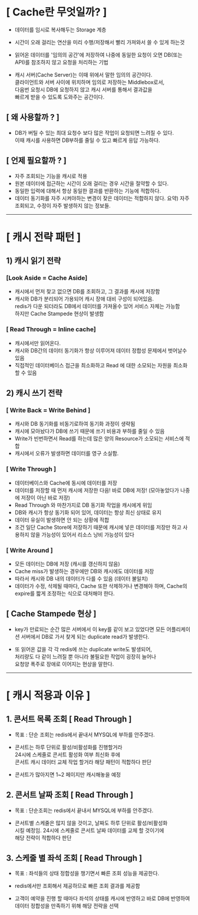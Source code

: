 # [ Cache란 무엇일까? ]

- 데이터를 임시로 복사해두는 Storage 계층
  
- 시간이 오래 걸리는 연산을 미리 수행/저장해서 빨리 가져와서 쓸 수 있게 하는것

- 읽어온 데이터를 '임의의 공간'에 저장하여 나중에 동일한 요청이 오면 DB(또는 API)를
  참조하지 않고 요청을 처리하는 기법
  
- 캐시 서버(Cache Server)는 이때 위에서 말한 임의의 공간이다.  
  클라이언트와 서버 사이에 위치하며 임의로 저장하는 Middlebox로서,  
  다음번 요청시 DB에 요청하지 않고 캐시 서버를 통해서 결과값을  
  빠르게 받을 수 있도록 도와주는 공간이다.  



## [ 왜 사용할까 ? ]
- DB가 버틸 수 있는 최대 요청수 보다 많은 작업이 요청되면 느려질 수 있다.  
  이때 캐시를 사용하면 DB부하를 줄일 수 있고 빠르게 응답 가능하다.


## [ 언제 필요할까 ? ]
- 자주 조회되는 기능을 캐시로 적용
- 원본 데이터에 접근하는 시간이 오래 걸리는 경우 시간을 절약할 수 있다.
- 동일한 입력에 대해서 항상 동일한 결과를 반환하는 기능에 적합하다.
- 데이터 동기화를 자주 시켜야하는 변경이 잦은 데이터는 적합하지 않다.
  요약) 자주 조회되고, 수정이 자주 발생하지 않는 정보들.

- --
# [ 캐시 전략 패턴 ] 

## 1) 캐시 읽기 전략

### [Look Aside = Cache Aside]
- 캐시에서 먼저 찾고 없으면 DB를 조회하고, 그 결과를 캐시에 저장함
- 캐시와 DB가 분리되어 가용되어 캐시 장애 대비 구성이 되어있음.  
  redis가 다운 되더라도 DB에서 데이터를 가져올수 있어 서비스 자체는 가능함  
  하지만 Cache Stampede 현상이 발생함  


### [ Read Through = Inline cache]
- 캐시에서만 읽어온다.
- 캐시와 DB간의 데이터 동기화가 항상 이루어져 데이터 정합성 문제에서 벗어날수 있음  
- 직접적인 데이터베이스 접근을 최소화하고 Read 에 대한 소모되는 자원을 최소화할 수 있음



## 2) 캐시 쓰기 전략

### [ Write Back = Write Behind ]
- 캐시와 DB 동기화를 비동기로하여 동기화 과정이 생략됨
- 캐시에 모아놨다가 DB에 쓰기 때문에 쓰기 비용과 부하를 줄일 수 있음
- Write가 빈번하면서 Read를 하는데 많은 양의 Resource가 소모되는 서비스에 적합
- 캐시에서 오류가 발생하면 데이터를 영구 소실함.

### [ Write Through ]
- 데이터베이스와 Cache에 동시에 데이터를 저장
- 데이터를 저장할 때 먼저 캐시에 저장한 다음! 바로 DB에 저장! (모아놓았다가 나중에 저장이 아닌 바로 저장)
- Read Through 와 마찬가지로 DB 동기화 작업을 캐시에게 위임
- DB와 캐시가 항상 동기화 되어 있어, 데이터는 항상 최신 상태로 유지
- 데이터 유실이 발생하면 안 되는 상황에 적합
- 조건 일단 Cache Store에 저장하기 때문에 캐시에 넣은 데이터를 저장만 하고
  사용하지 않을 가능성이 있어서 리소스 낭비 가능성이 있다

### [ Write Around ]
- 모든 데이터는 DB에 저장 (캐시를 갱신하지 않음)
- Cache miss가 발생하는 경우에만 DB와 캐시에도 데이터를 저장
- 따라서 캐시와 DB 내의 데이터가 다를 수 있음 (데이터 불일치)
- 데이터가 수정, 삭제될 때마다, Cache 또한 삭제하거나 변경해야 하며,
  Cache의 expire를 짧게 조정하는 식으로 대처해야 한다.




## [ Cache Stampede 현상 ]

- key가 만료되는 순간 많은 서버에서 이 key를 같이 보고 있었다면
  모든 어플리케이션 서버에서 DB로 가서 찾게 되는 duplicate read가 발생한다.

- 또 읽어온 값을 각 각 redis에 쓰는 duplicate write도 발생되어,   
  처리량도 다 같이 느려질 뿐 아니라 불필요한 작업이 굉장히 늘어나   
  요청양 폭주로 장애로 이어지는 현상을 말한다.  

- -- 

# [ 캐시 적용과 이유 ]

## 1. 콘서트 목록 조회 [ Read Through ]

  - 목표 : 단순 조회는 redis에서 끝내서 MYSQL에 부하를 안주겠다.

  - 콘서트는 하루 단위로 활성/비활성화를 진행할거라  
  24시에 스케줄로 콘서트 활성화 여부 최신화 후에  
  콘서트 캐시 데이터 교체 작업 할거라 해당 패턴이 적합하다 판단  

  - 콘서트가 많아지면 1~2 페이지만 캐시해놓을 예정


## 2. 콘서트 날짜 조회 [ Read Through ]

  - 목표 : 단순조회는 redis에서 끝내서 MYSQL에 부하를 안주겠다.

  - 콘서트별 스케줄은 많지 않을 것이고, 날짜도 하루 단위로 활성/비활성화  
  시킬 예정임. 24시에 스케줄로 콘서트 날짜 데이터를 교체 할 것이기에  
  해당 전략이 적합하다 판단


## 3. 스케줄 별 좌석 조회 [ Read Through ]

  - 목표 : 좌석들의 상태 정합성을 챙기면서 빠른 조회 성능을 제공한다.

  - redis에서만 조회해서 제공하므로 빠른 조회 결과를 제공함 

  - 고객이 예약을 진행 할 때마다 좌석의 상태를 캐시에 반영하고 바로 DB에 반영하여
  데이터 정합성을 만족하기 위해 해당 전략을 선택
